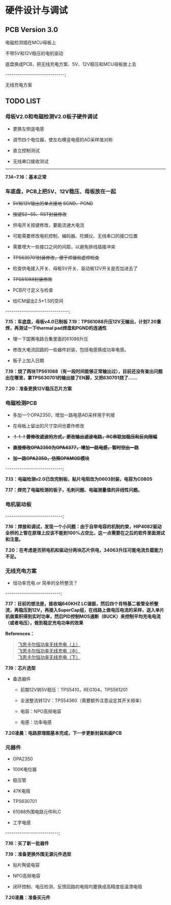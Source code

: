 # 硬件设计与调试

## PCB Version 3.0

电磁检测插在MCU母板上

不带5V和12V稳压的电机驱动

底盘换成PCB，把无线充电方案、5V、12V稳压和MCU母板放上去

-----------------------------;

无线充电方案

## TODO LIST

### 母板V2.0和电磁检测V2.0板子硬件调试

- 更换左侧竖电感

- 调节四个电位器，使左右横竖电感的AD采样值对称

- 直立控制测试

- 无线串口接收测试

---------------------

**7.14~7.16：基本正常**

### 车底盘，PCB上把5V、12V稳压、母板放在一起

- ~~5V和12V输出的单点接地 SGND、PGND~~

- ~~按键S2~S5、RST封装修改~~

- 供电开关按键修改，要能流通大电流

- 可能需要修改电机控制、编码器、陀螺仪、无线串口的接口位置

- 需要增大一些接口之间的间距，以避免排线插接冲突

- ~~TPS630701封装修改，便于焊接和虚焊检查~~

- 检查供电接入开关、母板5V开关、驱动板12V开关是否加进去了

- ~~TPS61088封装修改~~

- PCB尺寸定义与检查

- 给ICM留出2.5*1.5的空间

-------------------------------;

**7.15：车底盘，母板v4.0已制板**
**7.19：TPS61088升压12V无输出，计划7.20重焊，再测试一下thermal pad焊盘和PGND的连通性**

- 理一下国赛电路合集里面的61088升压

- 修改大电流回路的一些器件封装，包括电感换成功率电感。

- 板子上加入日期

**7.19：烧了两块TPS61088（有一段时间能够正常输出过），目前还没有查出问题出在哪里，拿TPS630701的输出接了EN脚，又把630701烧了......**

**7.20：准备更换12V稳压芯片方案**

### 电磁检测PCB

- 多加一个OPA2350，增加一路电感AD采样用于判坡

- 在母板上留出的尺寸空间也要作修改

- ~~**！！！要修改滤波的方式，更改输出滤波电路，RC串联加稳压和反向限幅**~~

- ~~**直接修改OPA2350为OPA4377，增加一路电感，暂时空出一路**~~

- ~~**加一路OPA2350，仿照OPAMOD模块**~~

----------------------------;

**7.13：电磁检测v2.0已改完制板，贴片电阻改为0603封装，电容为C0805**

**7.17：焊完了电磁检测的板子，毛刺问题、电磁测量值的非线性问题。**

### 电机驱动板

----------------------------;

**7.16：焊接和调试，发现一个小问题：由于自举电容的机制约束，HIP4082驱动全桥的上管在原理上应该不能到100%占空比，这一点需要在之后的软件里面测试和注意。**

**7.20：在考虑是否把电机和驱动分两块芯片供电，34063升压可能电流负载能力不足。**

### 无线充电方案

- 恒功率充电 or 简单的全桥整流？

---------------------------;

**7.17：目前的想法是，接收端640KHZ LC谐振，然后四个肖特基二极管全桥整流，再稳压到12V，再接入SuperCap组，在线路上做电压电流的采样，送入单片机做乘积得到实时功率，然后PID控制MOS通断（BUCK）来控制平均充电电流（或者电压），做到稳定充电功率的效果**

**References：**

> [飞思卡尔恒功率无线充电（上）](https://cloud.tencent.com/developer/article/1651860) \
> [飞思卡尔恒功率无线充电（中）](https://cloud.tencent.com/developer/article/1651861) \
> [飞思卡尔恒功率无线充电（下）](https://cloud.tencent.com/developer/article/1651862)

**7.19：芯片选型**

- 备选器件

  - 前期12V转5V稳压：TPS5410，REG104，TPS561201

  - 全波整流转12V：TPS54360（需要额外注意设定其开关频率）

  - 电容：NPO高频电容

  - 电感：功率电感

**7.20凌晨：电路原理图基本完成，下一步更新封装和画PCB**

### 元器件

- OPA2350

- 100K电位器

- 稳压管

- 47K电阻

- TPS630701

- 61088外围电路元件RLC

- 工字电感

--------------------------;

**7.16：买了新一批器件**

**7.19：准备更换外围无源元件选型**

- 贴片陶瓷电容

- NPO高频电容

- 闭环控制、电压检测、反馈回路的电阻均要换成高精度低温漂电阻

**7.20凌晨：准备买元件**
